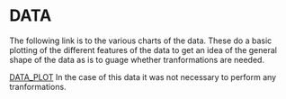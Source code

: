 # DATA  
The following link is to the various charts of the data. These do a basic plotting of the different features of the data to get an idea of the general shape of the data as is to guage whether tranformations are needed.  

[DATA_PLOT](data_plot.ipynb)
In the case of this data it was not necessary to perform any tranformations. 
